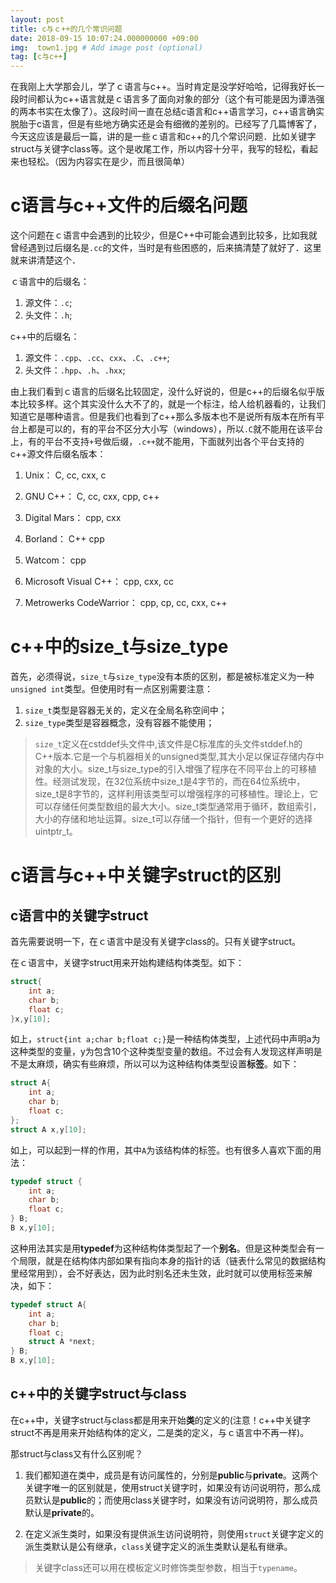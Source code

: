 ```yaml
---
layout: post
title: c与ｃ++的几个常识问题
date: 2018-09-15 10:07:24.000000000 +09:00
img:  town1.jpg # Add image post (optional)
tag: [c与c++]
---
```


在我刚上大学那会儿，学了ｃ语言与c++。当时肯定是没学好哈哈，记得我好长一段时间都认为c++语言就是ｃ语言多了面向对象的部分（这个有可能是因为谭浩强的两本书实在太像了）。这段时间一直在总结c语言和c++语言学习，c++语言确实脱胎于c语言，但是有些地方确实还是会有细微的差别的。已经写了几篇博客了，今天这应该是最后一篇，讲的是一些ｃ语言和c++的几个常识问题．比如关键字struct与关键字class等。这个是收尾工作，所以内容十分平，我写的轻松，看起来也轻松。（因为内容实在是少，而且很简单）

# c语言与c++文件的后缀名问题
这个问题在ｃ语言中会遇到的比较少，但是C++中可能会遇到比较多，比如我就曾经遇到过后缀名是`.cc`的文件，当时是有些困惑的，后来搞清楚了就好了．这里就来讲清楚这个．

ｃ语言中的后缀名：
1. 源文件：`.c`;
2. 头文件：`.h`;

c++中的后缀名：
1. 源文件：`.cpp`、`.cc`、`cxx`、`.C`、`.c++`;
2. 头文件：`.hpp`、`.h`、`.hxx`;

由上我们看到ｃ语言的后缀名比较固定，没什么好说的，但是c++的后缀名似乎版本比较多样。这个其实没什么大不了的，就是一个标注，给人给机器看的，让我们知道它是哪种语言。但是我们也看到了c++那么多版本也不是说所有版本在所有平台上都是可以的，有的平台不区分大小写（windows），所以`.C`就不能用在该平台上，有的平台不支持`+`号做后缀，`.c++`就不能用，下面就列出各个平台支持的c++源文件后缀名版本：

1. Unix： C, cc, cxx, c

2. GNU C++： C, cc, cxx, cpp, c++

3. Digital Mars： cpp, cxx

4. Borland： C++ cpp

5. Watcom： cpp

6. Microsoft Visual C++： cpp, cxx, cc

7. Metrowerks CodeWarrior： cpp, cp, cc, cxx, c++


# c++中的size_t与size_type
首先，必须得说，`size_t`与`size_type`没有本质的区别，都是被标准定义为一种`unsigned int`类型。但使用时有一点区别需要注意：
1. `size_t`类型是容器无关的，定义在全局名称空间中；
2. `size_type`类型是容器概念，没有容器不能使用；

> `size_t`定义在cstddef头文件中,该文件是C标准库的头文件stddef.h的C++版本.它是一个与机器相关的unsigned类型,其大小足以保证存储内存中对象的大小。size_t与size_type的引入增强了程序在不同平台上的可移植性。经测试发现，在32位系统中size_t是4字节的，而在64位系统中，size_t是8字节的，这样利用该类型可以增强程序的可移植性。理论上，它可以存储任何类型数组的最大大小。size_t类型通常用于循环，数组索引，大小的存储和地址运算。size_t可以存储一个指针，但有一个更好的选择uintptr_t。


# c语言与c++中关键字struct的区别
## c语言中的关键字struct
首先需要说明一下，在ｃ语言中是没有关键字class的。只有关键字struct。

在ｃ语言中，关键字struct用来开始构建结构体类型。如下：
```c
struct{
    int a;
    char b;
    float c;
}x,y[10];
```
如上，`struct{int a;char b;float c;}`是一种结构体类型，上述代码中声明a为这种类型的变量，y为包含10个这种类型变量的数组。不过会有人发现这样声明是不是太麻烦，确实有些麻烦，所以可以为这种结构体类型设置**标签**。如下：
```c
struct A{
    int a;
    char b;
    float c;
};
struct A x,y[10];
```
如上，可以起到一样的作用，其中`A`为该结构体的标签。也有很多人喜欢下面的用法：
```c
typedef struct {
    int a;
    char b;
    float c;
} B;
B x,y[10];
```
这种用法其实是用**typedef**为这种结构体类型起了一个**别名**。但是这种类型会有一个局限，就是在结构体内部如果有指向本身的指针的话（链表什么常见的数据结构里经常用到），会不好表达，因为此时别名还未生效，此时就可以使用标签来解决，如下：
```c
typedef struct A{
    int a;
    char b;
    float c;
    struct A *next;
} B;
B x,y[10];
```

## c++中的关键字struct与class
在c++中，关键字struct与class都是用来开始**类**的定义的(注意！c++中关键字struct不再是用来开始结构体的定义，二是类的定义，与ｃ语言中不再一样)。

那struct与class又有什么区别呢？
1. 我们都知道在类中，成员是有访问属性的，分别是**public**与**private**。这两个关键字唯一的区别就是，使用struct关键字时，如果没有访问说明符，那么成员默认是**public**的；而使用class关键字时，如果没有访问说明符，那么成员默认是**private**的。

2. 在定义派生类时，如果没有提供派生访问说明符，则使用`struct`关键字定义的派生类默认是公有继承，`class`关键字定义的派生类默认是私有继承。

> 关键字class还可以用在模板定义时修饰类型参数，相当于`typename`。
